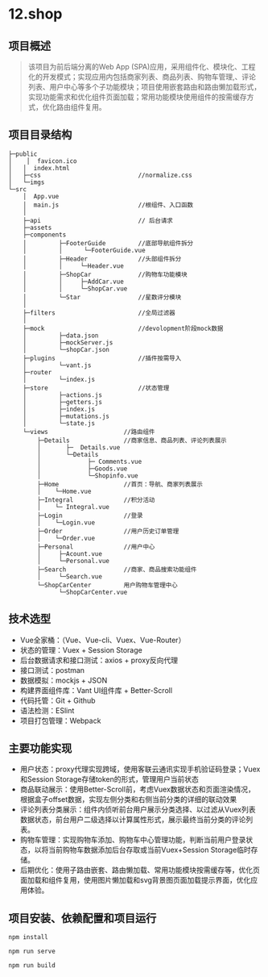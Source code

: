 # 12.shop

## 项目概述

> 该项目为前后端分离的Web App (SPA)应用，采用组件化、模块化、工程化的开发模式；实现应用内包括商家列表、商品列表、购物车管理,、评论列表、用户中心等多个子功能模块；项目使用嵌套路由和路由懒加载形式，实现功能需求和优化组件页面加载；常用功能模块使用组件的按需缓存方式，优化路由组件复用。

## 项目目录结构

```
├─public
│ 	 │  favicon.ico
│  	│  index.html
│  	├─css							//normalize.css
│  	└─imgs
└─src
    │  App.vue						
    │  main.js						//根组件、入口函数
    │
    ├─api							// 后台请求
    ├─assets
    ├─components
    │ 		  ├─FooterGuide			//底部导航组件拆分
    │		  │   	 └─FooterGuide.vue
    │		  ├─Header				//头部组件拆分
    │ 		  │    	└─Header.vue
    │ 		  ├─ShopCar				//购物车功能模块
    │	 	  │     ├─AddCar.vue
    │ 		  │     └─ShopCar.vue
    │  		  └─Star				//星数评分模块
    │      	  	 
    ├─filters						//全局过滤器
    │     	
    ├─mock							//devolopment阶段mock数据
    │    	  ├─data.json
    │    	  ├─mockServer.js
    │    	  └─shopCar.json
    ├─plugins						//插件按需导入
    │  	      └─vant.js
    ├─router
    │    	  └─index.js
    ├─store							//状态管理
    │    	  ├─actions.js
    │   	  ├─getters.js
    │   	  ├─index.js
    │    	  ├─mutations.js
    │     	  └─state.js
    └─views						//路由组件
        ├─Details				//商家信息、商品列表、评论列表展示
        │ 	 	├─  Details.vue
        │	 	└─Details
        │      	 	  ├─ Comments.vue
        │    	   	  ├─Goods.vue
        │    	      └─Shopinfo.vue
        ├─Home					//首页：导航、商家列表展示	
        │    └─Home.vue
        ├─Integral				//积分活动
        │    └─ Integral.vue
        ├─Login					//登录
        │    └─Login.vue
        ├─Order					//用户历史订单管理
        │    └─Order.vue
        ├─Personal				//用户中心
        │     ├─Acount.vue
        │     └─Personal.vue
        ├─Search				//商家、商品搜索功能组件
        │     └─Search.vue
        └─ShopCarCenter			用户购物车管理中心
              └─ShopCarCenter.vue

```



## 技术选型

- Vue全家桶：（Vue、Vue-cli、Vuex、Vue-Router）
- 状态的管理：Vuex + Session Storage
- 后台数据请求和接口测试：axios + proxy反向代理 
- 接口测试：postman
- 数据模拟：mockjs + JSON
- 构建界面组件库：Vant UI组件库 + Better-Scroll
- 代码托管：Git + Github
- 语法检测：ESlint
- 项目打包管理：Webpack



## 主要功能实现

- 用户状态：proxy代理实现跨域，使用客联云通讯实现手机验证码登录；Vuex和Session Storage存储token的形式，管理用户当前状态
- 商品联动展示：使用Better-Scroll前，考虑Vuex数据状态和页面渲染情况，根据盒子offset数据，实现左侧分类和右侧当前分类的详细的联动效果
- 评论列表分类展示：组件内侦听前台用户展示分类选择、以过滤从Vuex列表数据状态，前台用户二级选择以计算属性形式，展示最终当前分类的评论列表。
- 购物车管理：实现购物车添加、购物车中心管理功能，判断当前用户登录状态，以将当前购物车数据添加后台存取或当前Vuex+Session Storage临时存储。
- 后期优化：使用子路由嵌套、路由懒加载、常用功能模块按需缓存等，优化页面加载和组件复用，使用图片懒加载和svg背景图页面加载提示界面，优化应用体验。

## 项目安装、依赖配置和项目运行

```
npm install
```

```
npm run serve
```

```
npm run build
```

